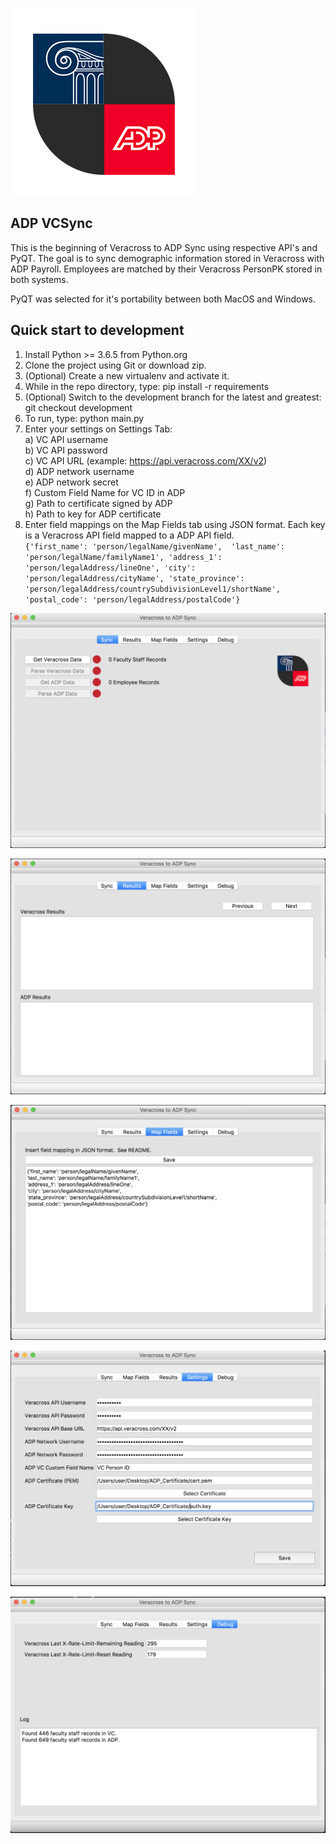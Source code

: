 ![Alt text](screenshots/adp-vc-logo.png?raw=true "Logo")

## ADP VCSync
This is the beginning of Veracross to ADP Sync using respective API's
and PyQT. The goal is to sync demographic information stored in Veracross
with ADP Payroll. Employees are matched by their Veracross PersonPK stored
in both systems.

PyQT was selected for it's portability between both MacOS and Windows.

## Quick start to development
1) Install Python >= 3.6.5 from Python.org
2) Clone the project using Git or download zip.
3) (Optional) Create a new virtualenv and activate it.
3) While in the repo directory, type: pip install -r requirements
4) (Optional) Switch to the development branch for the latest and greatest: git checkout development
5) To run, type: python main.py
6) Enter your settings on Settings Tab:\
    a) VC API username\
    b) VC API password\
    c) VC API URL (example: https://api.veracross.com/XX/v2)\
    d) ADP network username\
    e) ADP network secret\
    f) Custom Field Name for VC ID in ADP\
    g) Path to certificate signed by ADP\
    h) Path to key for ADP certificate
7) Enter field mappings on the Map Fields tab using JSON format. Each key is a Veracross API field mapped to a
ADP API field.\
`
﻿{'first_name': 'person/legalName/givenName', 
'last_name': 'person/legalName/familyName1',
'address_1': 'person/legalAddress/lineOne',
'city': 'person/legalAddress/cityName',
'state_province': 'person/legalAddress/countrySubdivisionLevel1/shortName',
'postal_code': 'person/legalAddress/postalCode'}
`


![Alt text](screenshots/sync.png?raw=true "Sync Tab")


![Alt text](screenshots/results.png?raw=true "Results Tab")


![Alt text](screenshots/map_fields.png?raw=true "Map Fields Tab")


![Alt text](screenshots/settings.png?raw=true "Settings Tab")


![Alt text](screenshots/debug.png?raw=true "Debug Tab")